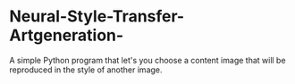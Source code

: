 # Neural-Style-Transfer-Artgeneration-
A simple Python program that let's you choose a content image that will be reproduced in the style of another image.
